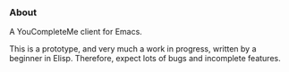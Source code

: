 ### About
A YouCompleteMe client for Emacs.

This is a prototype, and very much a work in progress, written by a beginner in Elisp. Therefore, expect lots of bugs and incomplete features.

